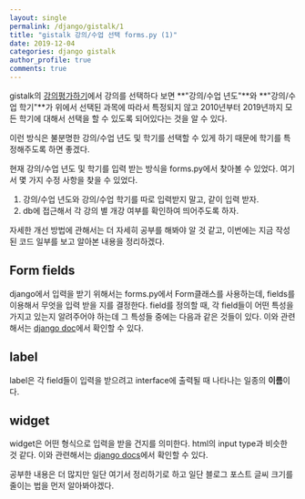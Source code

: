 ```yaml
---
layout: single
permalink: /django/gistalk/1
title: "gistalk 강의/수업 선택 forms.py (1)"
date: 2019-12-04
categories: django gistalk
author_profile: true
comments: true
---
```


gistalk의 [강의평가하기][gistalk-tas-evaluate]에서 강의를 선택하다 보면 **"강의/수업 년도"**와 **"강의/수업 학기"**가 위에서 선택된 과목에 따라서 특정되지 않고 2010년부터 2019년까지 모든 학기에 대해서 선택을 할 수 있도록 되어있다는 것을 알 수 있다.

이런 방식은 불분명한 강의/수업 년도 및 학기를 선택할 수 있게 하기 때문에 학기를 특정해주도록 하면 좋겠다.

현재 강의/수업 년도 및 학기를 입력 받는 방식을 forms.py에서 찾아볼 수 있었다. 여기서 몇 가지 수정 사항을 찾을 수 있었다.

1. 강의/수업 년도와 강의/수업 학기를 따로 입력받지 말고, 같이 입력 받자.
2. db에 접근해서 각 강의 별 개강 여부를 확인하여 띄어주도록 하자.

자세한 개선 방법에 관해서는 더 자세히 공부를 해봐야 알 것 같고, 이번에는 지금 작성된 코드 일부를 보고 알아본 내용을 정리하겠다.

## Form fields

django에서 입력을 받기 위해서는 forms.py에서 Form클래스를 사용하는데, fields를 이용해서 무엇을 입력 받을 지를 결정한다.
field를 정의할 때, 각 field들이 어떤 특성을 가지고 있는지 알려주어야 하는데 그 특성들 중에는 다음과 같은 것들이 있다.
이와 관련해서는 [django doc][django-docs-forms-field]에서 확인할 수 있다.

## label

label은 각 field들이 입력을 받으려고 interface에 출력될 때 나타나는 일종의 **이름**이다.

## widget

widget은 어떤 형식으로 입력을 받을 건지를 의미한다.
html의 input type과 비슷한 것 같다.
이와 관련해서는 [django docs][django-docs-forms-widget]에서 확인할 수 있다.

공부한 내용은 더 많지만 일단 여기서 정리하기로 하고 일단 블로그 포스트 글씨 크기를 줄이는 법을 먼저 알아봐야겠다.

[django-docs-forms-field]: https://docs.djangoproject.com/en/3.0/ref/forms/fields/
[django-docs-forms-widget]: https://docs.djangoproject.com/en/3.0/ref/forms/widgets/
[gistalk-tas-evaluate]: http://gistalk.net/tas/evaluate/
